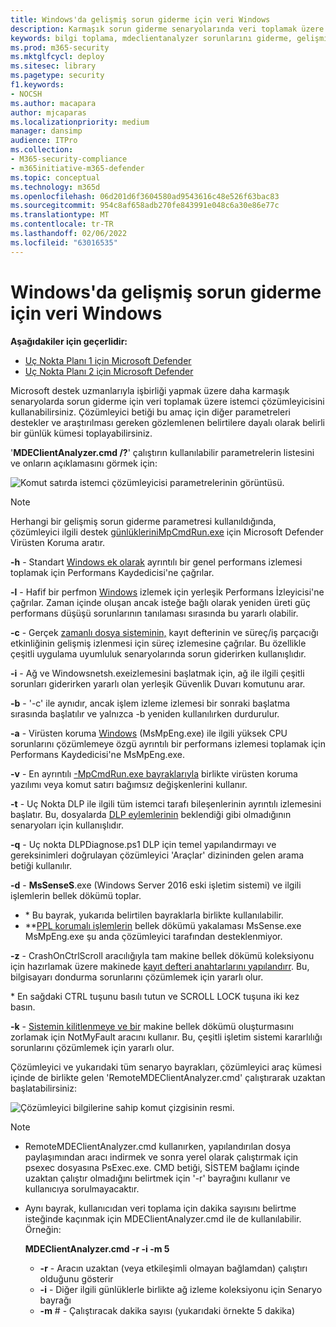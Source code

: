 ```yaml
---
title: Windows'da gelişmiş sorun giderme için veri Windows
description: Karmaşık sorun giderme senaryolarında veri toplamak üzere istemci çözümleyicisini kullanmayı öğrenin
keywords: bilgi toplama, mdeclientanalyzer sorunlarını giderme, gelişmiş sorun giderme
ms.prod: m365-security
ms.mktglfcycl: deploy
ms.sitesec: library
ms.pagetype: security
f1.keywords:
- NOCSH
ms.author: macapara
author: mjcaparas
ms.localizationpriority: medium
manager: dansimp
audience: ITPro
ms.collection:
- M365-security-compliance
- m365initiative-m365-defender
ms.topic: conceptual
ms.technology: m365d
ms.openlocfilehash: 06d201d6f3604580ad9543616c48e526f63bac83
ms.sourcegitcommit: 954c8af658adb270fe843991e048c6a30e86e77c
ms.translationtype: MT
ms.contentlocale: tr-TR
ms.lasthandoff: 02/06/2022
ms.locfileid: "63016535"
---
```

# <a name="data-collection-for-advanced-troubleshooting-on-windows"></a>Windows'da gelişmiş sorun giderme için veri Windows

**Aşağıdakiler için geçerlidir:**
- [Uç Nokta Planı 1 için Microsoft Defender](https://go.microsoft.com/fwlink/p/?linkid=2154037)
- [Uç Nokta Planı 2 için Microsoft Defender](https://go.microsoft.com/fwlink/p/?linkid=2154037)

Microsoft destek uzmanlarıyla işbirliği yapmak üzere daha karmaşık senaryolarda sorun giderme için veri toplamak üzere istemci çözümleyicisini kullanabilirsiniz. Çözümleyici betiği bu amaç için diğer parametreleri destekler ve araştırılması gereken gözlemlenen belirtilere dayalı olarak belirli bir günlük kümesi toplayabilirsiniz.

'**MDEClientAnalyzer.cmd /?**' çalıştırın kullanılabilir parametrelerin listesini ve onların açıklamasını görmek için:

![Komut satırda istemci çözümleyicisi parametrelerinin görüntüsü.](images/d89a1c04cf8441e4df72005879871bd0.png)

> [!NOTE]
> Herhangi bir gelişmiş sorun giderme parametresi kullanıldığında, çözümleyici ilgili destek [ günlükleriniMpCmdRun.exe](/microsoft-365/security/defender-endpoint/command-line-arguments-microsoft-defender-antivirus) için Microsoft Defender Virüsten Koruma aratır.

**-h** - Standart [Windows ek olarak](/windows-hardware/test/wpt/wpr-command-line-options) ayrıntılı bir genel performans izlemesi toplamak için Performans Kaydedicisi'ne çağrılar.

**-l** - Hafif bir perfmon [Windows](/windows-server/remote/remote-desktop-services/rds-rdsh-performance-counters) izlemek için yerleşik Performans İzleyicisi'ne çağrılar. Zaman içinde oluşan ancak isteğe bağlı olarak yeniden üreti güç performans düşüşü sorunlarının tanılaması sırasında bu yararlı olabilir.

**-c** - Gerçek [zamanlı dosya sisteminin,](/sysinternals/downloads/procmon) kayıt defterinin ve süreç/iş parçacığı etkinliğinin gelişmiş izlenmesi için süreç izlemesine çağrılar. Bu özellikle çeşitli uygulama uyumluluk senaryolarında sorun giderirken kullanışlıdır.

**-i** - Ağ ve Windowsnetsh.exeizlemesini başlatmak için, ağ ile ilgili çeşitli sorunları giderirken yararlı olan yerleşik Güvenlik Duvarı komutunu arar.[](/windows/win32/winsock/netsh-exe)

**-b** - '-c' ile aynıdır, ancak işlem izleme izlemesi bir sonraki başlatma sırasında başlatılır ve yalnızca -b yeniden kullanılırken durdurulur.

**-a** - Virüsten koruma [Windows](/windows-hardware/test/wpt/wpr-command-line-options) (MsMpEng.exe) ile ilgili yüksek CPU sorunlarını çözümlemeye özgü ayrıntılı bir performans izlemesi toplamak için Performans Kaydedicisi'ne MsMpEng.exe.

**-v** - En ayrıntılı [ -MpCmdRun.exe bayraklarıyla](/windows/security/threat-protection/microsoft-defender-antivirus/command-line-arguments-microsoft-defender-antivirus) birlikte virüsten koruma yazılımı veya komut satırı bağımsız değişkenlerini kullanır.

**-t** - Uç Nokta DLP ile ilgili tüm istemci tarafı bileşenlerinin ayrıntılı izlemesini başlatır. Bu, dosyalarda [DLP eylemlerinin](/microsoft-365/compliance/endpoint-dlp-learn-about#endpoint-activities-you-can-monitor-and-take-action-on) beklendiği gibi olmadığının senaryoları için kullanışlıdır.

**-q** - Uç nokta DLPDiagnose.ps1 DLP için temel yapılandırmayı ve gereksinimleri doğrulayan çözümleyici 'Araçlar' dizininden gelen arama betiği kullanılır.

**-d** - **MsSenseS**.exe (Windows Server 2016 eski işletim sistemi) ve ilgili işlemlerin bellek dökümü toplar.

- \* Bu bayrak, yukarıda belirtilen bayraklarla birlikte kullanılabilir.
- \*\*[PPL korumalı işlemlerin](/windows-hardware/drivers/install/early-launch-antimalware) bellek dökümü yakalaması MsSense.exe MsMpEng.exe şu anda çözümleyici tarafından desteklenmiyor.

**-z** - CrashOnCtrlScroll aracılığıyla tam makine bellek dökümü koleksiyonu için hazırlamak üzere makinede [kayıt defteri anahtarlarını yapılandırr](/windows-hardware/drivers/debugger/forcing-a-system-crash-from-the-keyboard). Bu, bilgisayarı dondurma sorunlarını çözümlemek için yararlı olur.

\* En sağdaki CTRL tuşunu basılı tutun ve SCROLL LOCK tuşuna iki kez basın.

**-k** - [Sistemin kilitlenmeye ve bir](/sysinternals/downloads/notmyfault) makine bellek dökümü oluşturmasını zorlamak için NotMyFault aracını kullanır. Bu, çeşitli işletim sistemi kararlılığı sorunlarını çözümlemek için yararlı olur.

Çözümleyici ve yukarıdaki tüm senaryo bayrakları, çözümleyici araç kümesi içinde de birlikte gelen 'RemoteMDEClientAnalyzer.cmd' çalıştırarak uzaktan başlatabilirsiniz:

![Çözümleyici bilgilerine sahip komut çizgisinin resmi.](images/57cab9d82d08f672a92bf9e748ac9572.png)

> [!NOTE]
>
> - RemoteMDEClientAnalyzer.cmd kullanırken, yapılandırılan dosya paylaşımından aracı indirmek ve sonra yerel olarak çalıştırmak için psexec dosyasına PsExec.exe.
    CMD betiği, SİSTEM bağlamı içinde uzaktan çalıştır olmadığını belirtmek için '-r' bayrağını kullanır ve kullanıcıya sorulmayacaktır.
> - Aynı bayrak, kullanıcıdan veri toplama için dakika sayısını belirtme isteğinde kaçınmak için MDEClientAnalyzer.cmd ile de kullanılabilir. Örneğin:
>
>    **MDEClientAnalyzer.cmd -r -i -m 5**
>
>   - **-r** - Aracın uzaktan (veya etkileşimli olmayan bağlamdan) çalıştırı olduğunu gösterir
>   - **-i** - Diğer ilgili günlüklerle birlikte ağ izleme koleksiyonu için Senaryo bayrağı
>   - **-m** \# - Çalıştıracak dakika sayısı (yukarıdaki örnekte 5 dakika)
